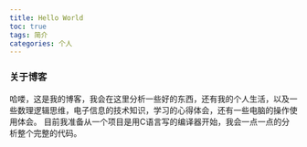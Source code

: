 ```yaml
---
title: Hello World
toc: true
tags: 简介
categories: 个人
---
```

### 关于博客
  哈喽，这是我的博客，我会在这里分析一些好的东西，还有我的个人生活，以及一些数理逻辑思维，电子信息的技术知识，学习的心得体会，还有一些电脑的操作使用体会。
  目前我准备从一个项目是用C语言写的编译器开始，我会一点一点的分析整个完整的代码。

